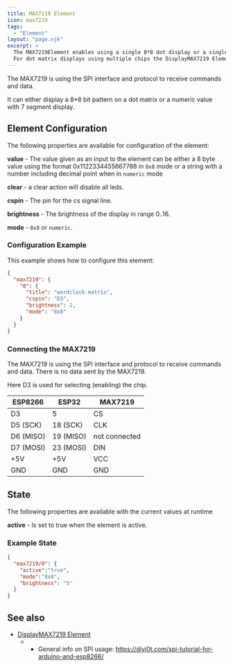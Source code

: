 ```yaml
---
title: MAX7219 Element 
icon: max7219
tags:
  - "Element"
layout: "page.njk"
excerpt: >
  The MAX7219Element enables using a single 8*8 dot display or a single 8 digit 7-segment display by using a MAX7219 driver chip.
  For dot matrix displays using multiple chips the DisplayMAX7219 Element offers full display support.
---
```


The MAX7219 is using the SPI interface and protocol to receive commands and data.

It can either display a 8*8 bit pattern on a dot matrix or a numeric value with 7 segment display.


## Element Configuration

The following properties are available for configuration of the element:

**value** - The value given as an input to the element can be either a 8 byte value using the format 0x1122334455667788 in `8x8` mode or a string with a number including decimal point when in `numeric` mode

**clear** - a clear action will disable all leds.

**cspin** - The pin for the cs signal line.

**brightness** - The brightness of the display in range 0..16.

**mode** - `8x8` or `numeric`.


### Configuration Example

This example shows how to configure this element:

``` json
{
  "max7219": {
    "0": {
      "title": "wordclock matrix",
      "cspin": "D3",
      "brightness": 2,
      "mode": "8x8"
    }
  }
}
```


### Connecting the MAX7219

The MAX7219 is using the SPI interface and protocol to receive commands and data. There is no data sent by the MAX7219.

Here D3 is used for selecting (enabling) the chip.

| ESP8266   | ESP32     | MAX7219       |
| --------- | --------- | ------------- |
| D3        | 5         | CS            |
| D5 (SCK)  | 18 (SCK)  | CLK           |
| D6 (MISO) | 19 (MISO) | not connected |
| D7 (MOSI) | 23 (MOSI) | DIN           |
| +5V       | +5V       | VCC           |
| GND       | GND       | GND           |


## State

The following properties are available with the current values at runtime

**active** - Is set to true when the element is active.


### Example State

``` json
{
  "max7219/0": {
    "active":"true",
    "mode":"8x8",
    "brightness": "5"
  }
}
```


## See also

* [DisplayMAX7219 Element](/elements/display/max7219.md)
  * * General info on SPI usage: <https://diyi0t.com/spi-tutorial-for-arduino-and-esp8266/>
